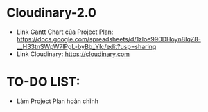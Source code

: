 # Cloudinary-2.0
- Link Gantt Chart của Project Plan: https://docs.google.com/spreadsheets/d/1zloe990DHoyn8IqZ8-__H33tnSWpW7lPgL-byBb_YIc/edit?usp=sharing
- Link Cloudinary: https://cloudinary.com

# TO-DO LIST:
- Làm Project Plan hoàn chỉnh
